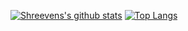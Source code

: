 [![Shreevens's github stats](https://github-readme-stats.vercel.app/api?username=Shree3245&show_icons=true&theme=tokyonight)](https://github.com/anuraghazra/github-readme-stats)
[![Top Langs](https://github-readme-stats.vercel.app/api/top-langs/?username=Shree3245)](https://github.com/anuraghazra/github-readme-stats)
